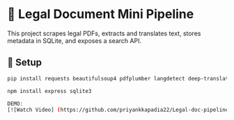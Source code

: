 # 🧾 Legal Document Mini Pipeline

This project scrapes legal PDFs, extracts and translates text, stores metadata in SQLite, and exposes a search API.

## 🔧 Setup

```bash
pip install requests beautifulsoup4 pdfplumber langdetect deep-translator

npm install express sqlite3

DEMO:
[![Watch Video] (https://github.com/priyankkapadia22/Legal-doc-pipeline/blob/61825bde9b95cae6d70b3196d65bdd76ec7b9b6b/Screenshots/Demo.mp4)]
